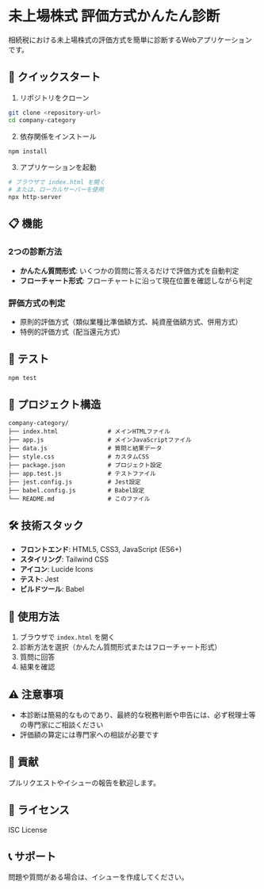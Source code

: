 # 未上場株式 評価方式かんたん診断

相続税における未上場株式の評価方式を簡単に診断するWebアプリケーションです。

## 🚀 クイックスタート

1. リポジトリをクローン
```bash
git clone <repository-url>
cd company-category
```

2. 依存関係をインストール
```bash
npm install
```

3. アプリケーションを起動
```bash
# ブラウザで index.html を開く
# または、ローカルサーバーを使用
npx http-server
```

## 📋 機能

### 2つの診断方法
- **かんたん質問形式**: いくつかの質問に答えるだけで評価方式を自動判定
- **フローチャート形式**: フローチャートに沿って現在位置を確認しながら判定

### 評価方式の判定
- 原則的評価方式（類似業種比準価額方式、純資産価額方式、併用方式）
- 特例的評価方式（配当還元方式）

## 🧪 テスト

```bash
npm test
```

## 📁 プロジェクト構造

```
company-category/
├── index.html              # メインHTMLファイル
├── app.js                  # メインJavaScriptファイル
├── data.js                 # 質問と結果データ
├── style.css               # カスタムCSS
├── package.json            # プロジェクト設定
├── app.test.js             # テストファイル
├── jest.config.js          # Jest設定
├── babel.config.js         # Babel設定
└── README.md               # このファイル
```

## 🛠️ 技術スタック

- **フロントエンド**: HTML5, CSS3, JavaScript (ES6+)
- **スタイリング**: Tailwind CSS
- **アイコン**: Lucide Icons
- **テスト**: Jest
- **ビルドツール**: Babel

## 📖 使用方法

1. ブラウザで `index.html` を開く
2. 診断方法を選択（かんたん質問形式またはフローチャート形式）
3. 質問に回答
4. 結果を確認

## ⚠️ 注意事項

- 本診断は簡易的なものであり、最終的な税務判断や申告には、必ず税理士等の専門家にご相談ください
- 評価額の算定には専門家への相談が必要です

## 🤝 貢献

プルリクエストやイシューの報告を歓迎します。

## 📄 ライセンス

ISC License

## 📞 サポート

問題や質問がある場合は、イシューを作成してください。 